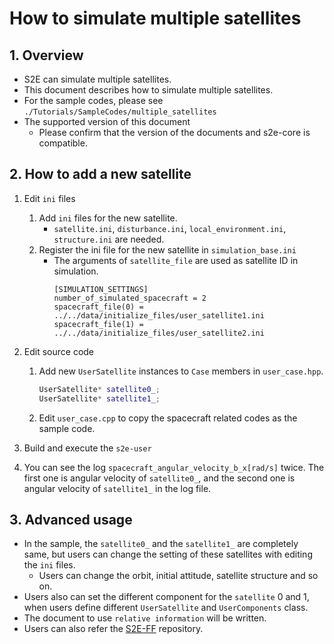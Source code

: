 # How to simulate multiple satellites

## 1.  Overview
- S2E can simulate multiple satellites.
- This document describes how to simulate multiple satellites.
- For the sample codes, please see `./Tutorials/SampleCodes/multiple_satellites`
- The supported version of this document
  - Please confirm that the version of the documents and s2e-core is compatible.
 
 
## 2. How to add a new satellite
1. Edit `ini` files
   1. Add `ini` files for the new satellite.
      - `satellite.ini`, `disturbance.ini`, `local_environment.ini`, `structure.ini` are needed.
   2. Register the ini file for the new satellite in `simulation_base.ini`
      - The arguments of `satellite_file` are used as satellite ID in simulation.
        ```
        [SIMULATION_SETTINGS]
        number_of_simulated_spacecraft = 2
        spacecraft_file(0) = ../../data/initialize_files/user_satellite1.ini
        spacecraft_file(1) = ../../data/initialize_files/user_satellite2.ini
        ```

2. Edit source code
   1. Add new `UserSatellite` instances to `Case` members in `user_case.hpp`.
      ```c++
      UserSatellite* satellite0_;
      UserSatellite* satellite1_;
      ```

    2. Edit `user_case.cpp` to copy the spacecraft related codes as the sample code.

3. Build and execute the `s2e-user`

4. You can see the log `spacecraft_angular_velocity_b_x[rad/s]` twice. The first one is angular velocity of `satellite0_`, and the second one is angular velocity of `satellite1_` in the log file.


## 3. Advanced usage
- In the sample, the `satellite0_` and the `satellite1_` are completely same, but users can change the setting of these satellites with editing the `ini` files.
  - Users can change the orbit, initial attitude, satellite structure and so on.
- Users also can set the different component for the `satellite` 0 and 1, when users define different `UserSatellite` and `UserComponents` class.
- The document to use `relative information` will be written.
- Users can also refer the [S2E-FF](https://github.com/ut-issl/s2e-ff) repository.
